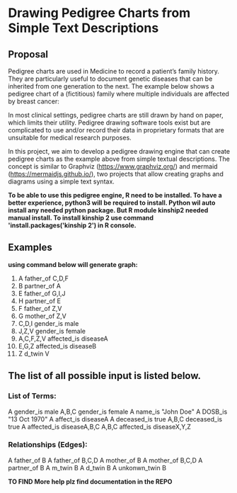 # Drawing Pedigree Charts from Simple Text Descriptions

## Proposal
Pedigree charts are used in Medicine to record a patient’s family history. They are particularly useful to document genetic diseases that can be inherited from one generation to the next. The example below shows a pedigree chart of a (fictitious) family where multiple individuals are affected by breast cancer:

In most clinical settings, pedigree charts are still drawn by hand on paper, which limits their utility. Pedigree drawing software tools exist but are complicated to use and/or record their data in proprietary formats that are unsuitable for medical research purposes.

In this project, we aim to develop a pedigree drawing engine that can create pedigree charts as the example above from simple textual descriptions. The concept is similar to Graphviz (https://www.graphviz.org/) and mermaid (https://mermaidjs.github.io/), two projects that allow creating graphs and diagrams using a simple text syntax.

**To be able to use this pedigree engine, R need to be installed. To have a better experience, python3 will be required to install. Python wil auto install any needed python package. But R module kinship2 needed manual install. To install kinship 2 use command 'install.packages('kinship 2') in R console.**

## Examples
**using command below will generate graph:**
1. A father_of C,D,F
2. B partner_of A
3. E father_of G,I,J
4. H partner_of E
5. F father_of Z,V
6. G mother_of Z,V
7. C,D,I gender_is male
8. J,Z,V gender_is female
9. A,C,F,Z,V affected_is diseaseA
10. E,G,Z affected_is diseaseB
11. Z d_twin V

## The list of all possible input is listed below.
### List of Terms:

A gender_is male
A,B,C gender_is female
A name_is "John Doe"
A DOSB_is "13 Oct 1970"
A affect_is diseaseA
A deceased_is true
A,B,C deceased_is true
A affected_is diseaseA,B,C
A,B,C affected_is diseaseX,Y,Z

### Relationships (Edges):
A father_of B
A father_of B,C,D
A mother_of B
A mother_of B,C,D
A partner_of B
A m_twin B
A d_twin B
A unkonwn_twin B

**TO FIND More help plz find documentation in the REPO**


